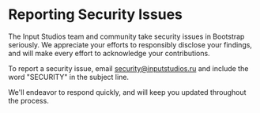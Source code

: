 # Reporting Security Issues

<p>The Input Studios team and community take security issues in Bootstrap seriously. We appreciate your efforts to responsibly disclose your findings, and will make every effort to acknowledge your contributions.

To report a security issue, email security@inputstudios.ru and include the word "SECURITY" in the subject line.

We'll endeavor to respond quickly, and will keep you updated throughout the process.<p>